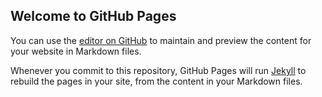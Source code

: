 ## Welcome to GitHub Pages

You can use the [editor on GitHub](https://github.com/Clement-Direct/Clement-Direct.github.io/edit/master/README.md) to maintain and preview the content for your website in Markdown files.

Whenever you commit to this repository, GitHub Pages will run [Jekyll](https://jekyllrb.com/) to rebuild the pages in your site, from the content in your Markdown files.


